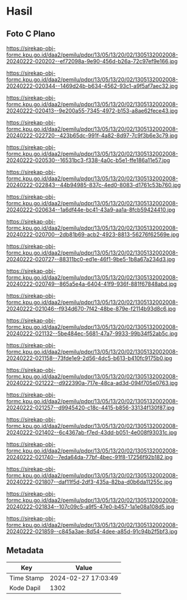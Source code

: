 # Hasil

## Foto C Plano

https://sirekap-obj-formc.kpu.go.id/daa2/pemilu/pdpr/13/05/13/20/02/1305132002008-20240222-020202--ef72098a-9e90-456d-b26a-72c97ef9e166.jpg

https://sirekap-obj-formc.kpu.go.id/daa2/pemilu/pdpr/13/05/13/20/02/1305132002008-20240222-020344--1469d24b-b634-4562-93c1-a9f5af7aec32.jpg

https://sirekap-obj-formc.kpu.go.id/daa2/pemilu/pdpr/13/05/13/20/02/1305132002008-20240222-020413--9e200a55-7345-4972-b153-a8ae62fece43.jpg

https://sirekap-obj-formc.kpu.go.id/daa2/pemilu/pdpr/13/05/13/20/02/1305132002008-20240222-022720--423b65dc-991f-4a82-8d97-7c9f3b6e3c79.jpg

https://sirekap-obj-formc.kpu.go.id/daa2/pemilu/pdpr/13/05/13/20/02/1305132002008-20240222-020530--16531bc3-f338-4a0c-b5e1-ffe186a11e57.jpg

https://sirekap-obj-formc.kpu.go.id/daa2/pemilu/pdpr/13/05/13/20/02/1305132002008-20240222-022843--44b94985-837c-4ed0-8083-d1761c53b760.jpg

https://sirekap-obj-formc.kpu.go.id/daa2/pemilu/pdpr/13/05/13/20/02/1305132002008-20240222-020634--1a6df44e-bc41-43a9-aa1a-8fcb59424410.jpg

https://sirekap-obj-formc.kpu.go.id/daa2/pemilu/pdpr/13/05/13/20/02/1305132002008-20240222-020700--2db81b69-acb2-4923-8813-56276f62569e.jpg

https://sirekap-obj-formc.kpu.go.id/daa2/pemilu/pdpr/13/05/13/20/02/1305132002008-20240222-020727--88311bc0-ed1e-46f1-9be5-1b8a67a234d3.jpg

https://sirekap-obj-formc.kpu.go.id/daa2/pemilu/pdpr/13/05/13/20/02/1305132002008-20240222-020749--865a5e4a-6404-41f9-936f-881f67848abd.jpg

https://sirekap-obj-formc.kpu.go.id/daa2/pemilu/pdpr/13/05/13/20/02/1305132002008-20240222-021046--f934d670-7f42-48be-879e-f2114b93d8c6.jpg

https://sirekap-obj-formc.kpu.go.id/daa2/pemilu/pdpr/13/05/13/20/02/1305132002008-20240222-021132--5be484ec-5681-47a7-9933-99b34f52ab5c.jpg

https://sirekap-obj-formc.kpu.go.id/daa2/pemilu/pdpr/13/05/13/20/02/1305132002008-20240222-021158--73fde1e9-2d56-4dc5-b613-b410fc9175b0.jpg

https://sirekap-obj-formc.kpu.go.id/daa2/pemilu/pdpr/13/05/13/20/02/1305132002008-20240222-021222--d922390a-717e-48ca-ad3d-094f705e0763.jpg

https://sirekap-obj-formc.kpu.go.id/daa2/pemilu/pdpr/13/05/13/20/02/1305132002008-20240222-021257--d9945420-c18c-4415-b856-33134f130f87.jpg

https://sirekap-obj-formc.kpu.go.id/daa2/pemilu/pdpr/13/05/13/20/02/1305132002008-20240222-021402--6c4367ab-f7ed-43dd-b051-4e008f93031c.jpg

https://sirekap-obj-formc.kpu.go.id/daa2/pemilu/pdpr/13/05/13/20/02/1305132002008-20240222-021740--7eda64da-77bf-4bec-91f8-17256f92b182.jpg

https://sirekap-obj-formc.kpu.go.id/daa2/pemilu/pdpr/13/05/13/20/02/1305132002008-20240222-021807--daf11f5d-2df3-435a-82ba-d0b6da11255c.jpg

https://sirekap-obj-formc.kpu.go.id/daa2/pemilu/pdpr/13/05/13/20/02/1305132002008-20240222-021834--107c09c5-a9f5-47e0-b457-1a1e08a108d5.jpg

https://sirekap-obj-formc.kpu.go.id/daa2/pemilu/pdpr/13/05/13/20/02/1305132002008-20240222-021859--c845a3ae-8d54-4dee-a85d-91c94b2f5bf3.jpg


## Metadata

| Key        | Value               |
| ---------- | ------------------- |
| Time Stamp | 2024-02-27 17:03:49 |
| Kode Dapil | 1302                |



